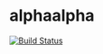 # alphaalpha

[![Build Status](https://github.com/timkpaine/alphaalpha/workflows/Node.js%20CI/badge.svg)](https://github.com/timkpaine/alphaalpha/actions/)
